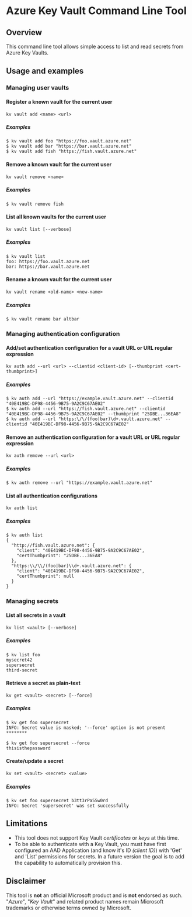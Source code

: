 # Azure Key Vault Command Line Tool

## Overview

This command line tool allows simple access to list and read secrets from Azure Key Vaults.

## Usage and examples

### Managing user vaults

#### Register a known vault for the current user

```
kv vault add <name> <url>
```

##### Examples

```
$ kv vault add foo "https://foo.vault.azure.net"
$ kv vault add bar "https://bar.vault.azure.net"
$ kv vault add fish "https://fish.vault.azure.net"
```

#### Remove a known vault for the current user

```
kv vault remove <name>
```

##### Examples

```
$ kv vault remove fish
```

#### List all known vaults for the current user

```
kv vault list [--verbose]
```

##### Examples

```
$ kv vault list
foo: https://foo.vault.azure.net
bar: https://bar.vault.azure.net
```

#### Rename a known vault for the current user

```
kv vault rename <old-name> <new-name>
```

##### Examples

```
$ kv vault rename bar altbar
```

### Managing authentication configuration

#### Add/set authentication configuration for a vault URL or URL regular expression

```
kv auth add --url <url> --clientid <client-id> [--thumbprint <cert-thumbprint>]
```

##### Examples

```
$ kv auth add --url "https://example.vault.azure.net" --clientid "40E419BC-DF98-4456-9B75-9A2C9C67AE02"
$ kv auth add --url "https://fish.vault.azure.net" --clientid "40E419BC-DF98-4456-9B75-9A2C9C67AE02" --thumbprint "25DBE...36EA8"
$ kv auth add --url "https:\/\/(foo|bar)\d+.vault.azure.net" --clientid "40E419BC-DF98-4456-9B75-9A2C9C67AE02"
```

#### Remove an authentication configuration for a vault URL or URL regular expression

```
kv auth remove --url <url>
```

##### Examples

```
$ kv auth remove --url "https://example.vault.azure.net"
```

#### List all authentication configurations

```
kv auth list
```

##### Examples

```
$ kv auth list
{
  "http://fish.vault.azure.net": {
    "client": "40E419BC-DF98-4456-9B75-9A2C9C67AE02",
    "certThumbprint": "25DBE...36EA8"
  },
  "https:\\/\\/(foo|bar)\\d+.vault.azure.net": {
    "client": "40E419BC-DF98-4456-9B75-9A2C9C67AE02",
    "certThumbprint": null
  }
}
```

### Managing secrets

#### List all secrets in a vault

```
kv list <vault> [--verbose]
```

##### Examples

```
$ kv list foo
mysecret42
supersecret
third-secret
```

#### Retrieve a secret as plain-text

```
kv get <vault> <secret> [--force]
```

##### Examples

```
$ kv get foo supersecret
INFO: Secret value is masked; '--force' option is not present
********

$ kv get foo supersecret --force
thisisthepassword
```

#### Create/update a secret

```
kv set <vault> <secret> <value>
```

##### Examples

```
$ kv set foo supersecret b3tt3rPa55w0rd
INFO: Secret 'supersecret' was set successfully
```

## Limitations

- This tool does not support Key Vault _certificates_ or _keys_ at this time.
- To be able to authenticate with a Key Vault, you must have first configured an AAD Application (and know it's ID _(client ID)_) with 'Get' and 'List' permissions for secrets. In a future version the goal is to add the capability to automatically provision this.

## Disclaimer

This tool is **not** an official Microsoft product and is **not** endorsed as such. "_Azure_", "_Key Vault_" and related product names remain Microsoft trademarks or otherwise terms owned by Microsoft.
